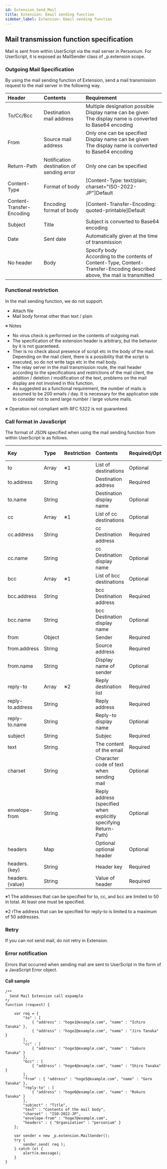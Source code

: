 ```yaml
---
id: Extension_Send_Mail
title: Extension: Email sending function
sidebar_label: Extension: Email sending function
---
```

## Mail transmission function specification

Mail is sent from within UserScript via the mail server in Personium. For UserScript, it is exposed as MailSender class of _p.extension scope.


### Outgoing Mail Specification

By using the mail sending function of Extension, send a mail transmission request to the mail server in the following way.

|Header|Contents|Requirement|
|:---|:---|:---|
|To/Cc/Bcc|Destination mail address|Multiple designation possible<br>Display name can be given<br>The display name is converted to Base64 encoding|
|From|Source mail address| Only one can be specified<br>Display name can be given<br>The display name is converted to Base64 encoding|
|Return-Path|Notification destination of sending error|Only one can be specified|
|Content-Type|Format of body|[Content-Type: text/plain; charset="ISO-2022-JP"]Default|
|Content-Transfer-Encoding|Encoding format of body|[Content-Transfer-Encoding: quoted-printable]Default |
|Subject|Title|Subject is converted to Base64 encoding|
|Date|Sent date|Automatically given at the time of transmission|
|No header|Body|Specify body <br>According to the contents of Content-Type, Content-Transfer-Encoding described above, the mail is transmitted|

### Functional restriction

In the mail sending function, we do not support.

* Attach file
* Mail body format other than text / plain

※ Notes

* No virus check is performed on the contents of outgoing mail.
* The specification of the extension header is arbitrary, but the behavior by it is not guaranteed.
* Ther is  no check about  presence of script etc in the body of the mail. Depending on the mail client, there is a possibility that the script is executed, so do not write tags etc in the mail body.
* The relay server in the mail transmission route, the mail header according to the specifications and restrictions of the mail client, the addition / deletion / modification of the text, problems on the mail display are not involved in this function.
* As suggested as a functional requirement, the number of mails is assumed to be 200 emails / day. It is necessary for the application side to consider not to send large number / large volume mails.

※ Operation not compliant with RFC 5322 is not guaranteed.

### Call format in JavaScript

The format of JSON specified when using the mail sending function from within UserScript is as follows.

|Key|Type|Restriction|Contents|Required/Optional|Default value|
|:---|:---|:---|:---|:---|:---|
|to|Array|※1|List of destinations|Optional||
|to.address|String||Destination address|Required||
|to.name|String||Destination display name|Optional|-|
|cc|Array|※1|List of cc destinations|Optional|-|
|cc.address|String||cc Destination address|Required||
|cc.name|String||cc Destination display name|Optional|-|
|bcc|Array|※1|List of bcc destinations|Optional|-|
|bcc.address|String||bcc Destination address|Required||
|bcc.name|String||bcc Destination display name|Optional|-|
|from|Object||Sender|Required||
|from.address|String||Source address|Required||
|from.name|String||Display name of sender|Optional|-|
|reply-to|Array|※2|Reply destination list|Required||
|reply-to.address|String||Reply address|Required||
|reply-to.name|String||Reply-to display name|Optional|-|
|subject|String||Subjec|Required||
|text|String||The content of the email|Required||
|charset|String||Character code of text when sending mail|Optional|ISO-2022-JP|
|envelope-from|String||Reply address (specified when explicitly specifying Return-Path)|Optional|-|
|headers|Map||Optional optional header|Optional|-|
|headers.{key}|String||Header key|Required||
|headers.{value}|String||Value of header|Required||

※1 The addresses that can be specified for to, cc, and bcc are limited to 50 in total. At least one must be specified.  

※2 rThe address that can be specified for reply-to is limited to a maximum of 50 addresses.

### Retry

If you can not send mail, do not retry in  Extension.


### Error notification

Errors that occurred when sending mail are sent to UserScript in the form of a JavaScript Error object.

#### Call sample

```
/**
  Send Mail Extension call expample
*/
function (request) {

    var req = {
        "to" : [
            { "address" : "hoge1@example.com", "name" : "Ichiro Tanaka" },
            { "address" : "hoge2@example.com", "name" : "Jiro Tanaka" }
        ],
        "cc" : [
            { "address" : "hoge3@example.com", "name" : "Saburo Tanaka" }
        ],
        "bcc" : [
            { "address" : "hoge4@example.com", "name" : "Shiro Tanaka" }
        ],
        "from" : { "address" : "hoge5@example.com", "name" : "Goro Tanaka" },
        "reply-to" : [
            { "address" : "hoge6@example.com", "name" : "Rokuro Tanaka" }
        ],
        "subject" : "Title",
        "text" : "Contents of the mail body",
        "charset" : "ISO-2022-JP",
        "envelope-from" : "hoge7@example.com",
        "headers" : { "Organization" : "personium" }
    };

    var sender = new _p.extension.MailSender();
    try {
        sender.send( req );
    } catch (e) {
        alert(e.message);
    }
}
```
